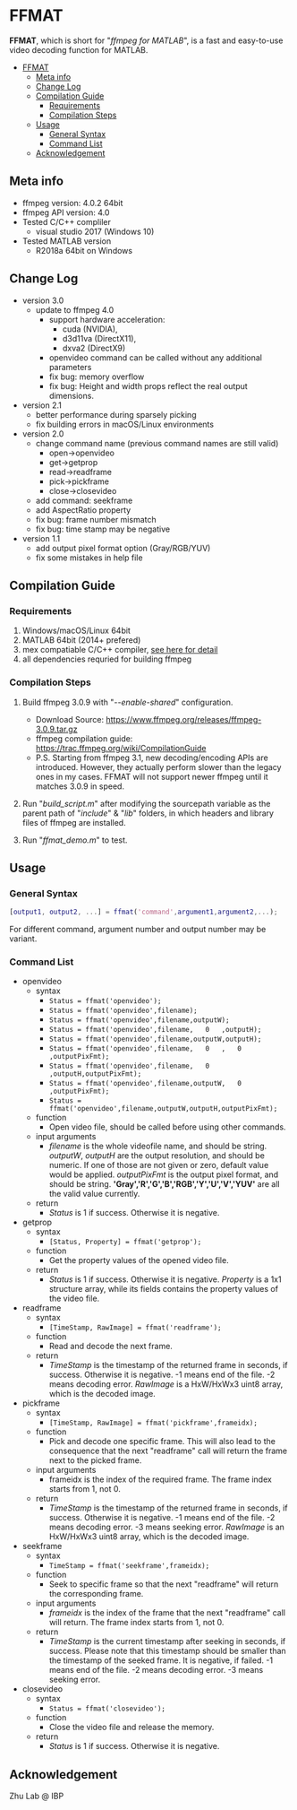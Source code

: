 # FFMAT

**FFMAT**, which is short for "*ffmpeg for MATLAB*", is a fast and easy-to-use video decoding function for MATLAB.

- [FFMAT](#ffmat)
  - [Meta info](#meta-info)
  - [Change Log](#change-log)
  - [Compilation Guide](#compilation-guide)
    - [Requirements](#requirements)
    - [Compilation Steps](#compilation-steps)
  - [Usage](#usage)
    - [General Syntax](#general-syntax)
    - [Command List](#command-list)
  - [Acknowledgement](#acknowledgement)

## Meta info

- ffmpeg version: 4.0.2 64bit
- ffmpeg API version: 4.0
- Tested C/C++ compliler
  - visual studio 2017 (Windows 10)
- Tested MATLAB version
    - R2018a 64bit on Windows

## Change Log
- version 3.0
  - update to ffmpeg 4.0
	- support hardware acceleration: 
		- cuda (NVIDIA), 
		- d3d11va (DirectX11), 
		- dxva2 (DirectX9)
	- openvideo command can be called without any additional parameters
	- fix bug: memory overflow
	- fix bug: Height and width props reflect the real output dimensions.
- version 2.1
  - better performance during sparsely picking
  - fix building errors in macOS/Linux environments
- version 2.0
  - change command name (previous command names are still valid)
    - open->openvideo
    - get->getprop
    - read->readframe
    - pick->pickframe
    - close->closevideo
  - add command: seekframe
  - add AspectRatio property
  - fix bug: frame number mismatch
  - fix bug: time stamp may be negative
- version 1.1
  - add output pixel format option (Gray/RGB/YUV)
  - fix some mistakes in help file

## Compilation Guide

### Requirements

1. Windows/macOS/Linux 64bit
1. MATLAB 64bit (2014+ prefered)
1. mex compatiable C/C++ compiler, [see here for detail](https://www.mathworks.com/support/compilers.html)
1. all dependencies requried for building ffmpeg

### Compilation Steps

1. Build ffmpeg 3.0.9 with "*--enable-shared*" configuration.
    - Download Source:
    <https://www.ffmpeg.org/releases/ffmpeg-3.0.9.tar.gz>
    - ffmpeg compilation guide:
    <https://trac.ffmpeg.org/wiki/CompilationGuide>
    - P.S.
    Starting from ffmpeg 3.1, new decoding/encoding APIs are introduced. However, they actually perform slower than the legacy ones in my cases.
    FFMAT will not support newer ffmpeg until it matches 3.0.9 in speed.

1. Run "*build_script.m*" after modifying the sourcepath variable as the parent path of "*include*" & "*lib*" folders, in which headers and library files of ffmpeg are installed.
1. Run "*ffmat_demo.m*" to test.

## Usage

### General Syntax

```Matlab
[output1, output2, ...] = ffmat('command',argument1,argument2,...);
```

For different command, argument number and output number may be variant.

### Command List

- openvideo
  - syntax
    - `Status = ffmat('openvideo');`
    - `Status = ffmat('openvideo',filename);`
    - `Status = ffmat('openvideo',filename,outputW);`
    - `Status = ffmat('openvideo',filename,   0   ,outputH);`
    - `Status = ffmat('openvideo',filename,outputW,outputH);`
    - `Status = ffmat('openvideo',filename,   0   ,   0   ,outputPixFmt);`
    - `Status = ffmat('openvideo',filename,   0   ,outputH,outputPixFmt);`
    - `Status = ffmat('openvideo',filename,outputW,   0   ,outputPixFmt);`
    - `Status = ffmat('openvideo',filename,outputW,outputH,outputPixFmt);`
  - function
    - Open video file, should be called before using other commands.
  - input arguments
    - *filename* is the whole videofile name, and should be string. *outputW*, *outputH* are the output resolution, and should be numeric. If one of those are not given or zero, default value would be applied. *outputPixFmt* is the output pixel format, and should be string. **'Gray','R','G','B','RGB','Y','U','V','YUV'** are all the valid value currently.
  - return
    - *Status* is 1 if success. Otherwise it is negative.
- getprop
  - syntax
    - `[Status, Property] = ffmat('getprop');`
  - function
    - Get the property values of the opened video file.
  - return
    - *Status* is 1 if success. Otherwise it is negative. *Property* is a 1x1 structure array, while its fields contains the property values of the video file.
- readframe
  - syntax
    - `[TimeStamp, RawImage] = ffmat('readframe');`
  - function
    - Read and decode the next frame.
  - return
    - *TimeStamp* is the timestamp of the returned frame in seconds, if success. Otherwise it is negative. -1 means end of the file. -2 means decoding error. *RawImage* is a HxW/HxWx3 uint8 array, which is the decoded image.
- pickframe
  - syntax
    - `[TimeStamp, RawImage] = ffmat('pickframe',frameidx);`
  - function
    - Pick and decode one specific frame. This will also lead to the consequence that the next "readframe" call will return the frame next to the picked frame.
  - input arguments
    - frameidx is the index of the required frame. The frame index starts from 1, not 0.
  - return
    - *TimeStamp* is the timestamp of the returned frame in seconds, if success. Otherwise it is negative. -1 means end of the file. -2 means decoding error. -3 means seeking error. *RawImage* is an HxW/HxWx3 uint8 array, which is the decoded image.
- seekframe
  - syntax
    - `TimeStamp = ffmat('seekframe',frameidx);`
  - function
    - Seek to specific frame so that the next "readframe" will return the corresponding frame.
  - input arguments
    - *frameidx* is the index of the frame that the next "readframe" call will return. The frame index starts from 1, not 0.
  - return
    - *TimeStamp* is the current timestamp after seeking in seconds, if success. Please note that this timestamp should be smaller than the timestamp of the seeked frame. It is negative, if failed. -1 means end of the file. -2 means decoding error. -3 means seeking error.
- closevideo
  - syntax
    - `Status = ffmat('closevideo');`
  - function
    - Close the video file and release the memory.
  - return
    - *Status* is 1 if success. Otherwise it is negative.

## Acknowledgement

Zhu Lab @ IBP
